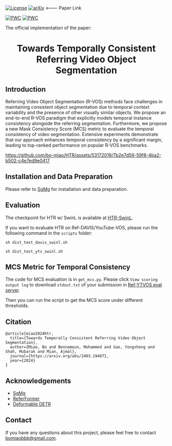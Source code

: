 [![License](https://img.shields.io/badge/license-CC--BY--NC%204.0-green)](https://creativecommons.org/licenses/by-nc/4.0/)
[![arXiv](https://img.shields.io/badge/cs.CV-%09arXiv%3A2205.00823-red)](https://arxiv.org/abs/2403.19407)  <--- Paper Link

[![PWC](https://img.shields.io/endpoint.svg?url=https://paperswithcode.com/badge/towards-temporally-consistent-referring-video/referring-expression-segmentation-on-refer-1)](https://paperswithcode.com/sota/referring-expression-segmentation-on-refer-1?p=towards-temporally-consistent-referring-video)
[![PWC](https://img.shields.io/endpoint.svg?url=https://paperswithcode.com/badge/towards-temporally-consistent-referring-video/referring-expression-segmentation-on-davis)](https://paperswithcode.com/sota/referring-expression-segmentation-on-davis?p=towards-temporally-consistent-referring-video)


The official implementation of the paper: 

<div align="center">
<h1>
<b>
Towards Temporally Consistent Referring Video Object Segmentation 
</b>
</h1>
</div>


## Introduction

Referring Video Object Segmentation (R-VOS) methods face challenges in maintaining consistent object segmentation due to temporal context variability and the presence of other visually similar objects. 
We propose an end-to-end R-VOS paradigm that explicitly models temporal instance consistency alongside the referring segmentation. 
Furthermore, we propose a new Mask Consistency Score (MCS) metric to evaluate the temporal consistency of video segmentation. Extensive experiments demonstrate that our approach enhances temporal consistency by a significant margin, leading to top-ranked performance on popular R-VOS benchmarks.

https://github.com/bo-miao/HTR/assets/53172019/7b2e7d56-59f8-4ba2-b502-c4e7ed9e0417

## Installation and Data Preparation

Please refer to [SgMg](https://github.com/bo-miao/SgMg) for installation and data preparation.

## Evaluation

The checkpoint for HTR w/ SwinL is available at  [HTR-SwinL](https://drive.google.com/file/d/1dfUuU67NyHV302KfPYMw286nk5VebjG7/view?usp=sharing).

If you want to evaluate HTR on Ref-DAVIS/YouTube-VOS, please run the following command in the `scripts` folder:

```
sh dist_test_davis_swinl.sh
```

```
sh dist_test_ytv_swinl.sh
```

## MCS Metric for Temporal Consistency

The code for MCS evaluation is in `get_mcs.py`. 
Please click `View scoring output log` to download `stdout.txt` of your submission in [Ref-YTVOS eval server](https://codalab.lisn.upsaclay.fr/competitions/3282).

Then you can run the script to get the MCS score under different thresholds.

## Citation

```
@article{miao2024htr,
  title={Towards Temporally Consistent Referring Video Object Segmentation},
  author={Miao, Bo and Bennamoun, Mohammed and Gao, Yongsheng and Shah, Mubarak and Mian, Ajmal},
  journal={https://arxiv.org/abs/2403.19407},
  year={2024}
}
```

## Acknowledgements

- [SgMg](https://github.com/bo-miao/SgMg)
- [ReferFormer](https://github.com/wjn922/ReferFormer)
- [Deformable DETR](https://github.com/fundamentalvision/Deformable-DETR)

## Contact
If you have any questions about this project, please feel free to contact bomiaobbb@gmail.com.


